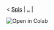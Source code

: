 <!--NAVIGATION-->
< [Spis](Praca_Dyplomowa.ipynb) | [..](Praca_Dyplomowa.ipynb.ipynb) |

<a href="https://colab.research.google.com/github/DarekGith//Documents/blob/master/Praca_Dyplomowa.ipynb"><img align="left" src="https://colab.research.google.com/assets/colab-badge.svg" alt="Open in Colab" title="Open and Execute in Google Colaboratory"></a>
